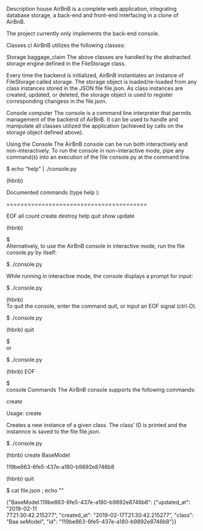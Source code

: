 Description house
AirBnB is a complete web application, integrating database storage, a back-end and front-end interfacing in a clone of AirBnB.

The project currently only implements the back-end console.

Classes cl
AirBnB utilizes the following classes:

Storage baggage_claim
The above classes are handled by the abstracted storage engine defined in the FileStorage class.

Every time the backend is initialized, AirBnB instantiates an instance of
FileStorage called storage. The storage object is loaded/re-loaded from any class
instances stored in the JSON file file.json. As class instances are created, updated, or deleted, the storage object is used to register corresponding changess
in the file.json.

Console computer
The console is a command line interpreter that permits management of the backend
of AirBnB. It can be used to handle and manipulate all classes utilized the application (achieved by calls on the storage object defined above).

Using the Console
The AirBnB console can be run both interactively and non-interactively. To
run the console in non-interactive mode, pipe any command(s) into an execution
of the file console.py at the command line.

$ echo "help" | ./console.py

(hbnb)                                                                                                                         
                                                                                                                               
Documented commands (type help <topic>):                                                                                       
                                                                                                                               
========================================                                                                                       
                                                                                                                               
EOF  all  count  create  destroy  help  quit  show  update                                                                     
                                                                                                                               
(hbnb)                                                                                                                         
                                                                                                                               
$                                                                                                                              
Alternatively, to use the AirBnB console in interactive mode, run the file
console.py by itself:

$ ./console.py

While running in interactive mode, the console displays a prompt for input:

$ ./console.py                                                                                                                 
                                                                                                                               
(hbnb)                                                                                                                         
To quit the console, enter the command quit, or input an EOF signal (ctrl-D).

$ ./console.py                                                                                                                 
                                                                                                                               
(hbnb) quit                                                                                                                    
                                                                                                                               
$               
or

$ ./console.py                                                                                                                 
                                                                                                                               
(hbnb) EOF                                                                                                                     
                                                                                                                               
$                                                                                                                              
console Commands
The AirBnB console supports the following commands:

create

Usage: create

Creates a new instance of a given class. The class' ID is printed and the instannce is saved to the file file.json.

$ ./console.py                                                                                                                 
                                                                                                                               
(hbnb) create BaseModel                                                                                                        
                                                                                                                               
119be863-6fe5-437e-a180-b9892e8746b8                                                                                           
                                                                                                                               
(hbnb) quit                                                                                                                    
                                                                                                                               
$ cat file.json ; echo ""                                                                                                      
                                                                                                                               
{"BaseModel.119be863-6fe5-437e-a180-b9892e8746b8": {"updated_at": "2019-02-11                                                  
7T21:30:42.215277", "created_at": "2019-02-17T21:30:42.215277", "class": "Baa
seModel", "id": "119be863-6fe5-437e-a180-b9892e8746b8"}}
